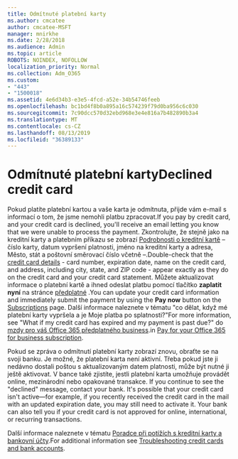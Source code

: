 ```yaml
---
title: Odmítnuté platební karty
ms.author: cmcatee
author: cmcatee-MSFT
manager: mnirkhe
ms.date: 2/28/2018
ms.audience: Admin
ms.topic: article
ROBOTS: NOINDEX, NOFOLLOW
localization_priority: Normal
ms.collection: Adm_O365
ms.custom:
- "443"
- "1500018"
ms.assetid: 4e6d34b3-e3e5-4fcd-a52e-34b54746feeb
ms.openlocfilehash: bc1bd4f8b0a895a16c574239f79d0ba956c6c030
ms.sourcegitcommit: 7c90dcc570d32ebd968e3e4e816a7b482890b3a4
ms.translationtype: MT
ms.contentlocale: cs-CZ
ms.lasthandoff: 08/13/2019
ms.locfileid: "36389133"
---
```

# <a name="declined-credit-card"></a><span data-ttu-id="2bcd5-102">Odmítnuté platební karty</span><span class="sxs-lookup"><span data-stu-id="2bcd5-102">Declined credit card</span></span>

<span data-ttu-id="2bcd5-103">Pokud platíte platební kartou a vaše karta je odmítnuta, přijde vám e-mail s informací o tom, že jsme nemohli platbu zpracovat.</span><span class="sxs-lookup"><span data-stu-id="2bcd5-103">If you pay by credit card, and your credit card is declined, you'll receive an email letting you know that we were unable to process the payment.</span></span> <span data-ttu-id="2bcd5-104">Zkontrolujte, že stejně jako na kreditní karty a platebním příkazu se zobrazí [Podrobnosti o kreditní kartě](https://go.microsoft.com/fwlink/p/?linkid=842054) – číslo karty, datum vypršení platnosti, jméno na kreditní karty a adresa, Město, stát a poštovní směrovací číslo včetně –.</span><span class="sxs-lookup"><span data-stu-id="2bcd5-104">Double-check that the [credit card details](https://go.microsoft.com/fwlink/p/?linkid=842054) - card number, expiration date, name on the credit card, and address, including city, state, and ZIP code - appear exactly as they do on the credit card and your credit card statement.</span></span> <span data-ttu-id="2bcd5-105">Můžete aktualizovat informace o platební kartě a ihned odeslat platbu pomocí tlačítko **zaplatit nyní** na stránce [předplatné](https://go.microsoft.com/fwlink/p/?linkid=842054) .</span><span class="sxs-lookup"><span data-stu-id="2bcd5-105">You can update your credit card information and immediately submit the payment by using the **Pay now** button on the [Subscriptions](https://go.microsoft.com/fwlink/p/?linkid=842054) page.</span></span> <span data-ttu-id="2bcd5-106">Další informace naleznete v tématu "co dělat, když mé platební karty vypršela a je Moje platba po splatnosti?"</span><span class="sxs-lookup"><span data-stu-id="2bcd5-106">For more information, see "What if my credit card has expired and my payment is past due?"</span></span> <span data-ttu-id="2bcd5-107">do [mzdy pro váš Office 365 předplatného business](https://docs.microsoft.com/en-us/office365/admin/subscriptions-and-billing/pay-for-your-subscription#what-if-my-credit-card-was-declined-and-my-payment-is-past-due).</span><span class="sxs-lookup"><span data-stu-id="2bcd5-107">in [Pay for your Office 365 for business subscription](https://docs.microsoft.com/en-us/office365/admin/subscriptions-and-billing/pay-for-your-subscription#what-if-my-credit-card-was-declined-and-my-payment-is-past-due).</span></span>
  
<span data-ttu-id="2bcd5-p102">Pokud se zpráva o odmítnutí platební karty zobrazí znovu, obraťte se na svoji banku. Je možné, že platební karta není aktivní. Třeba pokud jste ji nedávno dostali poštou s aktualizovaným datem platnosti, může být nutné ji ještě aktivovat. V bance také zjistíte, jestli platební karta umožňuje provádět online, mezinárodní nebo opakované transakce.  </span><span class="sxs-lookup"><span data-stu-id="2bcd5-p102">If you continue to see the "declined" message, contact your bank. It's possible that your credit card isn't active—for example, if you recently received the credit card in the mail with an updated expiration date, you may still need to activate it. Your bank can also tell you if your credit card is not approved for online, international, or recurring transactions.</span></span>
  
<span data-ttu-id="2bcd5-111">Další informace naleznete v tématu [Poradce při potížích s kreditní karty a bankovní účty](https://docs.microsoft.com/en-us/office365/admin/subscriptions-and-billing/add-update-or-remove-credit-card-or-bank-account#troubleshooting-credit-cards-and-bank-accounts).</span><span class="sxs-lookup"><span data-stu-id="2bcd5-111">For additional information see [Troubleshooting credit cards and bank accounts](https://docs.microsoft.com/en-us/office365/admin/subscriptions-and-billing/add-update-or-remove-credit-card-or-bank-account#troubleshooting-credit-cards-and-bank-accounts).</span></span>